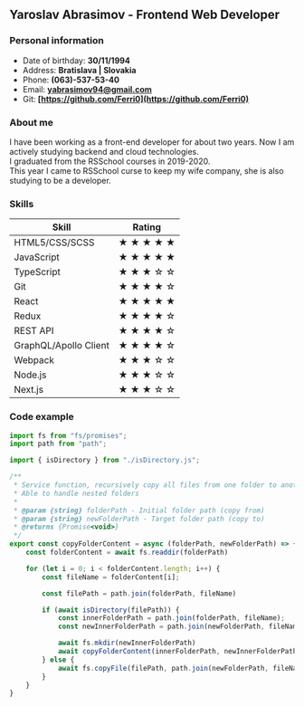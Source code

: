 ## Yaroslav Abrasimov - Frontend Web Developer

### Personal information
- Date of birthday: **30/11/1994**
- Address: **Bratislava | Slovakia**
- Phone: **(063)-537-53-40**
- Email: **[yabrasimov94@gmail.com](mailto:yabrasimov94@gmail.com)**
- Git: **[https://github.com/Ferri0](https://github.com/Ferri0)**

### About me
I have been working as a front-end developer for about two years. Now I am actively studying backend and cloud technologies.  
I graduated from the RSSchool courses in 2019-2020.  
This year I came to RSSchool curse to keep my wife company, she is also studying to be a developer.

### Skills
| Skill                 | Rating                     |
|-----------------------|----------------------------|
| HTML5/CSS/SCSS        | ★ ★ ★ ★ ★                  |
| JavaScript            | ★ ★ ★ ★ ★                  |
| TypeScript            | ★ ★ ★ ☆ ☆                  |
| Git                   | ★ ★ ★ ★ ☆                  |
| React                 | ★ ★ ★ ★ ★                  |
| Redux                 | ★ ★ ★ ★ ☆                  |
| REST API              | ★ ★ ★ ★ ☆                  |
| GraphQL/Apollo Client | ★ ★ ★ ★ ☆                  |
| Webpack               | ★ ★ ★ ☆ ☆                  |
| Node.js               | ★ ★ ★ ☆ ☆                  |
| Next.js               | ★ ★ ★ ☆ ☆                  |


### Code example
```js
import fs from "fs/promises";
import path from "path";

import { isDirectory } from "./isDirectory.js";

/**
 * Service function, recursively copy all files from one folder to another
 * Able to handle nested folders
 *
 * @param {string} folderPath - Initial folder path (copy from)
 * @param {string} newFolderPath - Target folder path (copy to)
 * @returns {Promise<void>}
 */
export const copyFolderContent = async (folderPath, newFolderPath) => {
    const folderContent = await fs.readdir(folderPath)

    for (let i = 0; i < folderContent.length; i++) {
        const fileName = folderContent[i];

        const filePath = path.join(folderPath, fileName)

        if (await isDirectory(filePath)) {
            const innerFolderPath = path.join(folderPath, fileName);
            const newInnerFolderPath = path.join(newFolderPath, fileName);

            await fs.mkdir(newInnerFolderPath)
            await copyFolderContent(innerFolderPath, newInnerFolderPath)
        } else {
            await fs.copyFile(filePath, path.join(newFolderPath, fileName))
        }
    }
}
```
